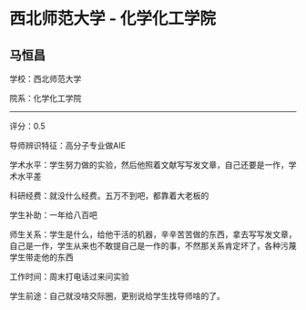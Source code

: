 # 西北师范大学 - 化学化工学院

## 马恒昌

学校：西北师范大学

院系：化学化工学院

* * *

评分：0.5

导师辨识特征：高分子专业做AIE

学术水平：学生努力做的实验，然后他照着文献写写发文章，自己还要是一作，学术水平差

科研经费：就没什么经费。五万不到吧，都靠着大老板的

学生补助：一年给八百吧

师生关系：学生是什么，给他干活的机器，辛辛苦苦做的东西，拿去写写发文章，自己是一作，学生从来也不敢提自己是一作的事，不然那关系肯定坏了，各种污蔑学生带走他的东西

工作时间：周末打电话过来问实验

学生前途：自己就没啥交际圈，更别说给学生找导师啥的了。